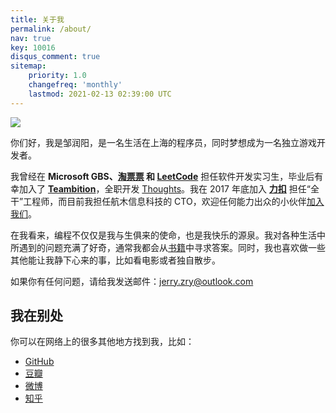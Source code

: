 ```yaml
---
title: 关于我
permalink: /about/
nav: true
key: 10016
disqus_comment: true
sitemap:
    priority: 1.0
    changefreq: 'monthly'
    lastmod: 2021-02-13 02:39:00 UTC
---
```


<img class="monkey-avatar" src="{{ site.static_url }}/monkey.jpg">

你们好，我是邹润阳，是一名生活在上海的程序员，同时梦想成为一名独立游戏开发者。

我曾经在 **Microsoft GBS、[淘票票](//dianying.taobao.com) 和 [LeetCode](//leetcode.com)** 担任软件开发实习生，毕业后有幸加入了 **[Teambition](//www.teambition.com)**，全职开发 [Thoughts](//thoughts.teambition.com)。我在 2017 年底加入 **[力扣](//leetcode-cn.com)** 担任“全干”工程师，而目前我担任航木信息科技的 CTO，欢迎任何能力出众的小伙伴[加入我们](mailto:jerry.zry@outlook.com)。

在我看来，编程不仅仅是我与生俱来的使命，也是我快乐的源泉。我对各种生活中所遇到的问题充满了好奇，通常我都会从[书籍](https://book.douban.com/people/jerry_zou/)中寻求答案。同时，我也喜欢做一些其他能让我静下心来的事，比如看电影或者独自散步。

如果你有任何问题，请给我发送邮件：[jerry.zry@outlook.com](mailto:jerry.zry@outlook.com)

## 我在别处

你可以在网络上的很多其他地方找到我，比如：

- [GitHub](https://github.com/zry656565)
- [豆瓣](https://www.douban.com/people/jerry_zou/)
- [微博](https://weibo.com/u/1943775181)
- [知乎](https://www.zhihu.com/people/jerryddg)
